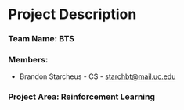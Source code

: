 # Project Description

### Team Name: BTS

### Members:
- Brandon Starcheus - CS - starchbt@mail.uc.edu

### Project Area: Reinforcement Learning

